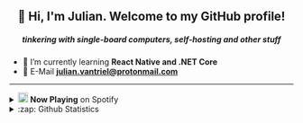 <h2 align="center">👋 Hi, I'm Julian. Welcome to my GitHub profile!</h2>
<h5 align="center">tinkering with single-board computers, self-hosting and other stuff</h5>

- 🌱 I’m currently learning **React Native and .NET Core**
- 📧 E-Mail **julian.vantriel@protonmail.com**
---

<details>
    <summary><img height="18" width="18" src="https://cdn.jsdelivr.net/npm/simple-icons@v3/icons/spotify.svg" /> <b>Now Playing</b> on Spotify</summary>
    <a href="https://spotify-nowplaying-vantriel.vercel.app/now-playing?open">
        <img src="https://spotify-nowplaying-vantriel.vercel.app/now-playing" width="256" height="64" alt="Now Playing">
    </a>
</details>
<details>
    <summary>:zap: Github Statistics</summary>
    <img align="left" src="https://github-readme-stats.vercel.app/api?username=vantriel&show_icons=true" alt="vantriel" />
</details>




